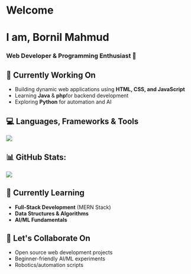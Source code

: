 # Welcome
# I am, Bornil Mahmud 
### **Web Developer & Programming Enthusiast** 🌟  

## 🚀 **Currently Working On**  
- Building dynamic web applications using **HTML, CSS, and JavaScript**  
- Learning **Java**  & **php**for backend development  
- Exploring **Python** for automation and AI  

## 💻 Languages, Frameworks & Tools 
[![](https://skillicons.dev/icons?i=c,cpp,py,pycharm,java,idea,vscode,js,html,css,mysql,php,ps,au,pr,github,linux,windows,apple,powershell&perline=9)](https://github.com/armanhossen-dev)


## 📊 GitHub Stats:
![](https://github-readme-stats.vercel.app/api/top-langs/?username=BornilMahmud&theme=dark&hide_border=false&include_all_commits=true&count_private=true&layout=compact)

## 🌱 **Currently Learning**  
- **Full-Stack Development** (MERN Stack)  
- **Data Structures & Algorithms**  
- **AI/ML Fundamentals**  

## 🤝 **Let's Collaborate On**  
- Open source web development projects  
- Beginner-friendly AI/ML experiments  
- Robotics/automation scripts  
